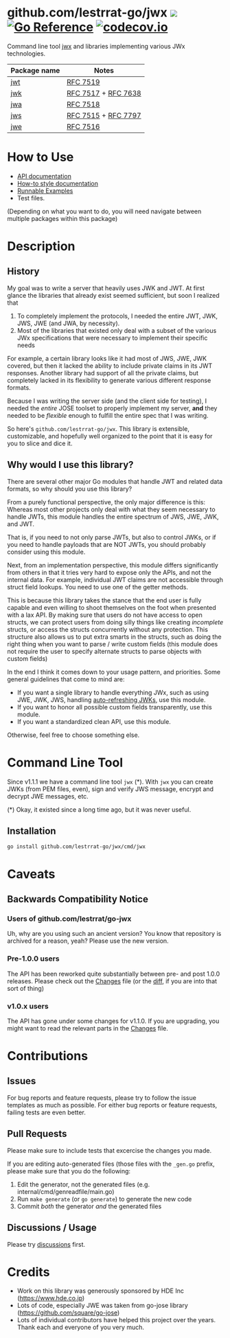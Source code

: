 # github.com/lestrrat-go/jwx ![](https://github.com/lestrrat-go/jwx/workflows/CI/badge.svg) [![Go Reference](https://pkg.go.dev/badge/github.com/lestrrat-go/jwx.svg)](https://pkg.go.dev/github.com/lestrrat-go/jwx) [![codecov.io](http://codecov.io/github/lestrrat-go/jwx/coverage.svg?branch=main)](http://codecov.io/github/lestrrat-go/jwx?branch=main)

Command line tool [jwx](./cmd/jwx) and libraries implementing various JWx technologies.

| Package name                                              | Notes                                           |
|-----------------------------------------------------------|-------------------------------------------------|
| [jwt](https://github.com/lestrrat-go/jwx/tree/main/jwt) | [RFC 7519](https://tools.ietf.org/html/rfc7519) |
| [jwk](https://github.com/lestrrat-go/jwx/tree/main/jwk) | [RFC 7517](https://tools.ietf.org/html/rfc7517) + [RFC 7638](https://tools.ietf.org/html/rfc7638) |
| [jwa](https://github.com/lestrrat-go/jwx/tree/main/jwa) | [RFC 7518](https://tools.ietf.org/html/rfc7518) |
| [jws](https://github.com/lestrrat-go/jwx/tree/main/jws) | [RFC 7515](https://tools.ietf.org/html/rfc7515) + [RFC 7797](https://tools.ietf.org/html/rfc7797) |
| [jwe](https://github.com/lestrrat-go/jwx/tree/main/jwe) | [RFC 7516](https://tools.ietf.org/html/rfc7516) |

# How to Use

* [API documentation](https://pkg.go.dev/github.com/lestrrat-go/jwx)
* [How-to style documentation](./docs)
* [Runnable Examples](./examples)
* Test files.

(Depending on what you want to do, you will need navigate between multiple packages within this package)

# Description

## History

My goal was to write a server that heavily uses JWK and JWT. At first glance
the libraries that already exist seemed sufficient, but soon I realized that

1. To completely implement the protocols, I needed the entire JWT, JWK, JWS, JWE (and JWA, by necessity).
2. Most of the libraries that existed only deal with a subset of the various JWx specifications that were necessary to implement their specific needs

For example, a certain library looks like it had most of JWS, JWE, JWK covered, but then it lacked the ability to include private claims in its JWT responses. Another library had support of all the private claims, but completely lacked in its flexibility to generate various different response formats.

Because I was writing the server side (and the client side for testing), I needed the *entire* JOSE toolset to properly implement my server, **and** they needed to be *flexible* enough to fulfill the entire spec that I was writing.

So here's `github.com/lestrrat-go/jwx`. This library is extensible, customizable, and hopefully well organized to the point that it is easy for you to slice and dice it.

## Why would I use this library?

There are several other major Go modules that handle JWT and related data formats,
so why should you use this library?

From a purely functional perspective, the only major difference is this:
Whereas most other projects only deal with what they seem necessary to handle
JWTs, this module handles the entire spectrum of JWS, JWE, JWK, and JWT.

That is, if you need to not only parse JWTs, but also to control JWKs, or
if you need to handle payloads that are NOT JWTs, you should probably consider
using this module.

Next, from an implementation perspective, this module differs significantly
from others in that it tries very hard to expose only the APIs, and not the
internal data. For example, individual JWT claims are not accessible through
struct field lookups. You need to use one of the getter methods.

This is because this library takes the stance that the end user is fully capable
and even willing to shoot themselves on the foot when presented with a lax
API. By making sure that users do not have access to open structs, we can protect
users from doing silly things like creating _incomplete_ structs, or access the
structs concurrently without any protection. This structure also allows
us to put extra smarts in the structs, such as doing the right thing when
you want to parse / write custom fields (this module does not require the user
to specify alternate structs to parse objects with custom fields)

In the end I think it comes down to your usage pattern, and priorities.
Some general guidelines that come to mind are:

* If you want a single library to handle everything JWx, such as using JWE, JWK, JWS, handling [auto-refreshing JWKs](https://github.com/lestrrat-go/jwx/blob/main/docs/04-jwk.md#auto-refreshing-remote-keys), use this module.
* If you want to honor all possible custom fields transparently, use this module.
* If you want a standardized clean API, use this module.

Otherwise, feel free to choose something else.

# Command Line Tool

Since v1.1.1 we have a command line tool `jwx` (*). With `jwx` you can create JWKs (from PEM files, even), sign and verify JWS message, encrypt and decrypt JWE messages, etc.

(*) Okay, it existed since a long time ago, but it was never useful.

## Installation

```
go install github.com/lestrrat-go/jwx/cmd/jwx
```

# Caveats

## Backwards Compatibility Notice

### Users of github.com/lestrrat/go-jwx

Uh, why are you using such an ancient version? You know that repository is archived for a reason, yeah? Please use the new version.

### Pre-1.0.0 users

The API has been reworked quite substantially between pre- and post 1.0.0 releases. Please check out the [Changes](./Changes) file (or the [diff](https://github.com/lestrrat-go/jwx/compare/v0.9.2...v1.0.0), if you are into that sort of thing)

### v1.0.x users

The API has gone under some changes for v1.1.0. If you are upgrading, you might want to read the relevant parts in the [Changes](./Changes) file.

# Contributions

## Issues

For bug reports and feature requests, please try to follow the issue templates as much as possible.
For either bug reports or feature requests, failing tests are even better.

## Pull Requests

Please make sure to include tests that excercise the changes you made.

If you are editing auto-generated files (those files with the `_gen.go` prefix, please make sure that you do the following:

1. Edit the generator, not the generated files (e.g. internal/cmd/genreadfile/main.go)
2. Run `make generate` (or `go generate`) to generate the new code
3. Commit _both_ the generator _and_ the generated files

## Discussions / Usage

Please try [discussions](https://github.com/lestrrat-go/jwx/discussions) first.

# Credits

* Work on this library was generously sponsored by HDE Inc (https://www.hde.co.jp)
* Lots of code, especially JWE was taken from go-jose library (https://github.com/square/go-jose)
* Lots of individual contributors have helped this project over the years. Thank each and everyone of you very much.

